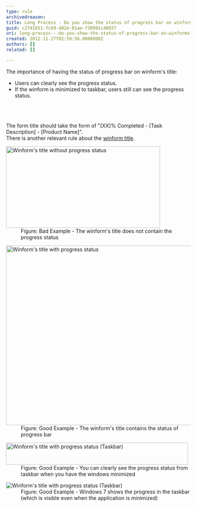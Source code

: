 ```yaml
---
type: rule
archivedreason: 
title: Long Process - Do you show the status of progress bar on winform's title?
guid: c2741651-fcb9-402e-81ae-f38991c48037
uri: long-process---do-you-show-the-status-of-progress-bar-on-winforms-title
created: 2012-11-27T02:59:56.0000000Z
authors: []
related: []

---
```



<div>The importance of having the status of progress bar on winform's title&#58;</div>
<ul><li>Users can clearly see the progress status.</li>
<li>If the winform is minimized to taskbar, users still can see the progress status.</li></ul>
<br><excerpt class='endintro'></excerpt><br>
​<div>The form title should take the form of &quot;[XX]% Completed - [Task Description] - [Product Name]&quot;.<br>There is another relevant rule about the <a href="http&#58;//www.ssw.com.au/ssw/Standards/Rules/RulestoBetterInterfaces-Windows-Applications.aspx#TitleBarCaption">winform title</a>.</div>
<dl class="badImage"><dt><img alt="Winform's title without progress status" src="http&#58;//www.ssw.com.au/ssw/Standards/Rules/Images/BadProgressForm.gif" width="420" height="222" /></dt>
<dd>Figure&#58; Bad Example - The winform's title does not contain the progress status</dd></dl>
<dl class="goodImage"><dt><img alt="Winform's title with progress status" src="http&#58;//www.ssw.com.au/ssw/Standards/Rules/Images/GoodProgressForm.gif" width="580" height="489" /></dt>
<dd>Figure&#58; Good Example - The winform's title contains the status of progress bar</dd></dl>
<dl class="goodImage"><dt><img alt="Winform's title with progress status (Taskbar)" src="http&#58;//www.ssw.com.au/ssw/Standards/Rules/Images/GoodProgressFormTaskbar.gif" width="496" height="60" /></dt>
<dd>Figure&#58; Good Example - You can clearly see the progress status from taskbar when you have the windows minimized</dd></dl>
<dl class="goodImage"><dt><img alt="Winform's title with progress status (Taskbar)" src="http&#58;//www.ssw.com.au/ssw/Standards/Rules/Images/TaskBarProgress.png" /></dt>
<dd>Figure&#58; Good Example - Windows 7 shows the progress in the taskbar (which is visible even when the application is minimized)</dd></dl>



